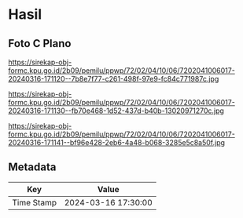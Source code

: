 # Hasil

## Foto C Plano

https://sirekap-obj-formc.kpu.go.id/2b09/pemilu/ppwp/72/02/04/10/06/7202041006017-20240316-171120--7b8e7f77-c261-498f-97e9-fc84c771987c.jpg

https://sirekap-obj-formc.kpu.go.id/2b09/pemilu/ppwp/72/02/04/10/06/7202041006017-20240316-171130--fb70e468-1d52-437d-b40b-13020971270c.jpg

https://sirekap-obj-formc.kpu.go.id/2b09/pemilu/ppwp/72/02/04/10/06/7202041006017-20240316-171141--bf96e428-2eb6-4a48-b068-3285e5c8a50f.jpg


## Metadata

| Key        | Value               |
| ---------- | ------------------- |
| Time Stamp | 2024-03-16 17:30:00 |



